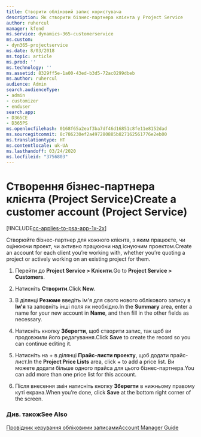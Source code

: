 ```yaml
---
title: Створити обліковий запис користувача
description: Як створити бізнес-партнера клієнта у Project Service
author: ruhercul
manager: kfend
ms.service: dynamics-365-customerservice
ms.custom:
- dyn365-projectservice
ms.date: 8/03/2018
ms.topic: article
ms.prod: ''
ms.technology: ''
ms.assetid: 8329ff5e-1a00-43ed-b3d5-72ac0299dbeb
ms.author: ruhercul
audience: Admin
search.audienceType:
- admin
- customizer
- enduser
search.app:
- D365CE
- D365PS
ms.openlocfilehash: 0168f65a2eaf3ba7df46d16851c8fe11e8152dad
ms.sourcegitcommit: 8c786230ef2a497280885b827162561776e2eb00
ms.translationtype: HT
ms.contentlocale: uk-UA
ms.lasthandoff: 03/24/2020
ms.locfileid: "3756803"
---
```

# <a name="create-a-customer-account-project-service"></a><span data-ttu-id="a7e26-103">Створення бізнес-партнера клієнта (Project Service)</span><span class="sxs-lookup"><span data-stu-id="a7e26-103">Create a customer account (Project Service)</span></span>

[!INCLUDE[cc-applies-to-psa-app-1x-2x](../includes/cc-applies-to-psa-app-1x-2x.md)]

<span data-ttu-id="a7e26-104">Створюйте бізнес-партнер для кожного клієнта, з яким працюєте, чи оцінюючи проект, чи активно працюючи над існуючим проектом.</span><span class="sxs-lookup"><span data-stu-id="a7e26-104">Create an account for each client you’re working with, whether you’re quoting a project or actively working on an existing project for them.</span></span>  
  
1.  <span data-ttu-id="a7e26-105">Перейти до **Project Service > Клієнти**.</span><span class="sxs-lookup"><span data-stu-id="a7e26-105">Go to **Project Service > Customers**.</span></span>  
  
2.  <span data-ttu-id="a7e26-106">Натисніть **Створити**.</span><span class="sxs-lookup"><span data-stu-id="a7e26-106">Click **New**.</span></span>  
  
3.  <span data-ttu-id="a7e26-107">В ділянці **Резюме** введіть ім'я для свого нового облікового запису в **Ім'я** та заповніть інші поля як необхідно.</span><span class="sxs-lookup"><span data-stu-id="a7e26-107">In the **Summary** area, enter a name for your new account in **Name**, and then fill in the other fields as necessary.</span></span>  
  
4.  <span data-ttu-id="a7e26-108">Натисніть кнопку **Зберегти**, щоб створити запис, так щоб ви продовжили його редагування.</span><span class="sxs-lookup"><span data-stu-id="a7e26-108">Click **Save** to create the record so you can continue editing it.</span></span>  
  
5.  <span data-ttu-id="a7e26-109">Натисніть на + в ділянці **Прайс-листи проекту**, щоб додати прайс-лист.</span><span class="sxs-lookup"><span data-stu-id="a7e26-109">In the **Project Price Lists** area, click + to add a price list.</span></span> <span data-ttu-id="a7e26-110">Ви можете додати більше одного прайса для цього бізнес-партнера.</span><span class="sxs-lookup"><span data-stu-id="a7e26-110">You can add more than one price list for this account.</span></span>  
  
6.  <span data-ttu-id="a7e26-111">Після внесення змін натисніть кнопку **Зберегти** в нижньому правому куті екрана.</span><span class="sxs-lookup"><span data-stu-id="a7e26-111">When you’re done, click **Save** at the bottom right corner of the screen.</span></span>  
  
### <a name="see-also"></a><span data-ttu-id="a7e26-112">Див. також</span><span class="sxs-lookup"><span data-stu-id="a7e26-112">See Also</span></span>  
 [<span data-ttu-id="a7e26-113">Провідник керування обліковими записами</span><span class="sxs-lookup"><span data-stu-id="a7e26-113">Account Manager Guide</span></span>](../project-service/account-manager-guide.md)
